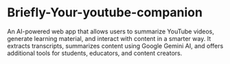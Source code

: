 # Briefly-Your-youtube-companion
An AI-powered web app that allows users to summarize YouTube videos, generate learning material, and interact with content in a smarter way. It extracts transcripts, summarizes content using Google Gemini AI, and offers additional tools for students, educators, and content creators.
